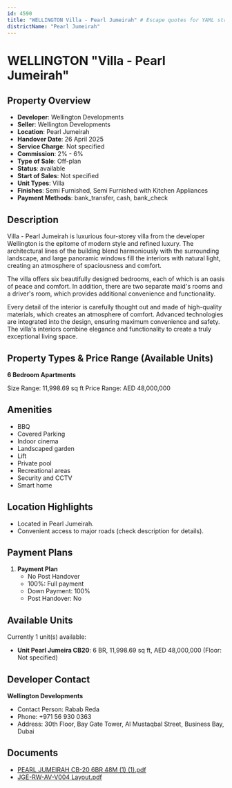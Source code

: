 ```yaml
---
id: 4590
title: "WELLINGTON Villa - Pearl Jumeirah" # Escape quotes for YAML string
districtName: "Pearl Jumeirah"
---
```


# WELLINGTON "Villa - Pearl Jumeirah"

## Property Overview
- **Developer**: Wellington Developments
- **Seller**: Wellington Developments
- **Location**: Pearl Jumeirah
- **Handover Date**: 26 April 2025
- **Service Charge**: Not specified
- **Commission**: 2% - 6%
- **Type of Sale**: Off-plan
- **Status**: available
- **Start of Sales**: Not specified
- **Unit Types**: Villa
- **Finishes**: Semi Furnished, Semi Furnished with Kitchen Appliances
- **Payment Methods**: bank_transfer, cash, bank_check

## Description
Villa - Pearl Jumeirah is luxurious four-storey villa from the developer Wellington is the epitome of modern style and refined luxury. The architectural lines of the building blend harmoniously with the surrounding landscape, and large panoramic windows fill the interiors with natural light, creating an atmosphere of spaciousness and comfort.

The villa offers six beautifully designed bedrooms, each of which is an oasis of peace and comfort. In addition, there are two separate maid's rooms and a driver's room, which provides additional convenience and functionality.

Every detail of the interior is carefully thought out and made of high-quality materials, which creates an atmosphere of comfort. Advanced technologies are integrated into the design, ensuring maximum convenience and safety. The villa's interiors combine elegance and functionality to create a truly exceptional living space.

## Property Types & Price Range (Available Units)
**6 Bedroom Apartments**

Size Range: 11,998.69 sq ft
Price Range: AED 48,000,000

## Amenities
- BBQ
- Covered Parking
- Indoor cinema
- Landscaped garden
- Lift
- Private pool
- Recreational areas
- Security and CCTV
- Smart home

## Location Highlights
- Located in Pearl Jumeirah.
- Convenient access to major roads (check description for details).

## Payment Plans
1. **Payment Plan**
   - No Post Handover
   - 100%: Full payment
   - Down Payment: 100%
   - Post Handover: No

## Available Units
Currently 1 unit(s) available:
- **Unit Pearl Jumeira CB20**: 6 BR, 11,998.69 sq ft, AED 48,000,000 (Floor: Not specified)

## Developer Contact
**Wellington Developments**
- Contact Person: Rabab Reda
- Phone: +971 56 930 0363
- Address: 30th Floor, Bay Gate Tower, Al Mustaqbal Street, Business Bay, Dubai

## Documents
- [PEARL JUMEIRAH CB-20 6BR 48M (1) (1).pdf](https://cdn.geniemap.net/2025/02/26/Z1wAaZPILlvAkAufeEtAooQHkCnRrnMvUvS7WUlM.pdf)
- [JGE-RW-AV-V004 Layout.pdf](https://cdn.geniemap.net/2025/02/27/GflryZjn4eW0ybFN2jchWLXUZkQoR26sDfbMnk6y.pdf)
